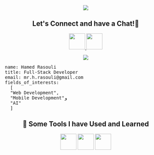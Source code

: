 <p align="center">
  <img src="https://capsule-render.vercel.app/api?text=Hey%20Everyone!&animation=fadeIn&type=waving&color=gradient&height=100"/>
</p>
<h2 align="center">
   Let's Connect and have a Chat!💬
</h2>
<p align="center">
<a href="https://www.linkedin.com/in/hamedrsl">
  <img height="50" src="https://github.com/HamedRsl/HamedRsl/assets/137708287/d7970109-50c7-43cc-a79d-65f9ecc8d119"/>
</a>
  <a href="https://www.t.me/hamedrsl">
  <img height="50" src="https://github.com/HamedRsl/HamedRsl/assets/137708287/ef37ad4f-dfae-40cb-8786-6c8d4cdf8c8d"/>
</a>
</p>
<p align="center">
<img src="https://media1.giphy.com/media/Id47nUUpLTSJG/giphy.gif?cid=ecf05e47ibyoe1ktkkyqz159sg9ejvl0vokro996l9qioixs&amp;ep=v1_gifs_search&amp;rid=giphy.gif&amp;ct=g">
</p>
<pre>name: Hamed Rasouli
title: Full-Stack Developer
email: mr.h.rasouli@gmail.com
fields_of_interests:
  [
  "Web Development",
  "Mobile Development"و
  "AI"
  ]
</pre>

<h2 align="center">
   🚀 Some Tools I have Used and Learned
</h2>
<p align="center">
  <img height="50" src="https://github.com/HamedRsl/HamedRsl/assets/137708287/c8a7d3fe-ee4b-40e9-be06-448f52960660"/>
  <img height="50" src="https://github.com/HamedRsl/HamedRsl/assets/137708287/2341fd9f-f6b3-4829-8232-355aec085cbf"/>
  <img height="50" src="https://github.com/HamedRsl/HamedRsl/assets/137708287/53278aef-f396-4ae7-b894-c6ae8630d8be"/>
</p>
